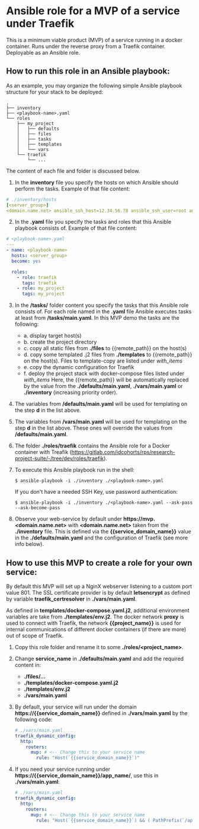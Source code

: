 # Ansible role for a MVP of a service under Traefik

This is a minimum viable product (MVP) of a service running in a docker container.
Runs under the reverse proxy from a Traefik container.
Deployable as an Ansible role.

## How to run this role in an Ansible playbook:

As an example, you may organize the following simple Ansible playbook structure for your stack to be deployed:
```text
.
├── inventory
├── <playbook-name>.yaml
└── roles
    ├── my_project
    │   ├── defaults
    │   ├── files
    │   ├── tasks
    │   ├── templates
    │   └── vars
    └── traefik
        └── ...
```
  The content of each file and folder is discussed below.

1. In the **inventory** file you specify the hosts on which Ansible should perform the tasks. Example of that file content:
  ```yaml
  # ./inventory/hosts
  [<server_group>]
  <domain.name.net> ansible_ssh_host=12.34.56.78 ansible_ssh_user=root admin_email=adminusername@domain.name.net
  ```

2. In the  **<playbook-name>.yaml** file you specify the tasks and roles that this Ansible playbook consists of. Example of that file content:
  ```yaml
  # <playbook-name>.yaml
  ---
  - name: <playbook-name>
    hosts: <server_group>
    become: yes
  
    roles:
      - role: traefik
        tags: traefik
      - role: my_project
        tags: my_project
  ```

3. In the **/tasks/** folder content you specify the tasks that this Ansible role consists of. For each role named in the  **<playbook-name>.yaml** file Ansible executes tasks at least from **/tasks/main.yaml**. In this MVP demo the tasks are the following:
    - a. display target host(s)
    - b. create the project directory
    - c. copy all static files from **./files** to {{remote_path}} on the host(s)
    - d. copy some templated .j2 files from **./templates** to {{remote_path}} on the host(s). Files to template-copy are listed under *with_items*
    - e. copy the dynamic configuration for Traefik
    - f. deploy the project stack with docker-compose files listed under *with_items*
Here, the {{remote_path}} will be automatically replaced by the value from the **./defaults/main.yaml**, **./vars/main.yaml** or **./inventory** (increasing priority order).

4. The variables from **/defaults/main.yaml** will be used for templating on the step **d** in the list above.

5. The variables from **/vars/main.yaml** will be used for templating on the step **d** in the list above. These ones will override the values from **/defaults/main.yaml**.

6. The folder **./roles/traefik** contains the Ansible role for a Docker container with Treafik (https://gitlab.com/idcohorts/rps/research-project-suite/-/tree/dev/roles/traefik).

4. To execute this Ansible playbook run in the shell:
    ```shell
    $ ansible-playbook -i ./inventory ./<playbook-name>.yaml
    ```
    If you don't have a needed SSH Key, use password authentication:
    ```shell
    $ ansible-playbook -i ./inventory ./<playbook-name>.yaml --ask-pass --ask-become-pass
    ```

5. Observe your web-service by default under **https://mvp.<domain.name.net>** with **<domain.name.net>** taken from the **./inventory** file. This is defined via the **{{service_domain_name}}** value in the **./defaults/main.yaml** and the configuration of Traefik (see more info below).



## How to use this MVP to create a role for your own service:

By default this MVP will set up a NginX webserver listening to a custom port value 801. The SSL certificate provider is by default **letsencrypt** as defined by variable **traefik_certresolver** in **./vars/main.yaml**.

As defined in **templates/docker-compose.yaml.j2**, additional environment variables are take from **./templates/env.j2**. The docker network **proxy** is used to connect with Traefik, the network **{{project_name}}** is used for internal communications of different docker containers (if there are more) out of scope of Traefik.

1. Copy this role folder and rename it to some **./roles/\<project_name\>**.

2. Change **service_name** in **./defaults/main.yaml** and add the required content in:
    - **./files/...**
    - **./templates/docker-compose.yaml.j2**
    - **./templates/env.j2**
    - **./vars/main.yaml**

3. By default, your service will run under the domain **https://{{service_domain_name}}** defined in **./vars/main.yaml** by the following code:
    ```yaml
    # ./vars/main.yaml
    traefik_dynamic_config:
      http:
        routers:
          mvp: # <-- Change this to your service name
            rule: "Host(`{{service_domain_name}}`)"
    ```

4. If you need your service running under **https://{{service_domain_name}}/app_name/**, use this in **./vars/main.yaml**:
    ```yaml
    # ./vars/main.yaml
    traefik_dynamic_config:
      http:
        routers:
          mvp: # <-- Change this to your service name
            rule: "Host(`{{service_domain_name}}`) && ( PathPrefix(`/app_name/`) || Path(`/app_name`) ) )"
    ```
